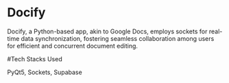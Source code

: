 # Docify

Docify, a Python-based app, akin to Google Docs, employs sockets for real-time data synchronization, fostering seamless collaboration among users for efficient and concurrent document editing.

#Tech Stacks Used

PyQt5, Sockets, Supabase

